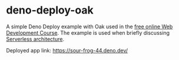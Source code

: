 # deno-deploy-oak

A simple Deno Deploy example with Oak used in the [free online Web Development Course](https://wsd.cs.aalto.fi/). The example is used when briefly discussing [Serverless architecture](https://wsd.cs.aalto.fi/24-web-application-architecture-ii/3-serverless-architecture/).

Deployed app link: https://sour-frog-44.deno.dev/
